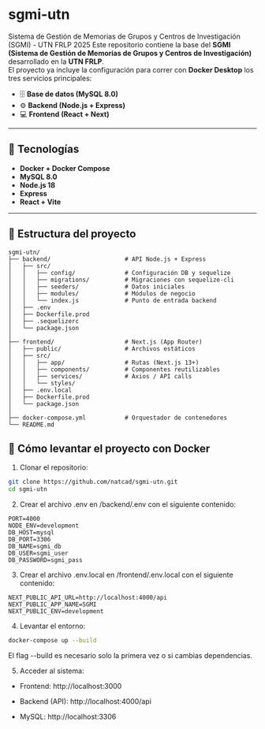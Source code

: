 # sgmi-utn
Sistema de Gestión de Memorias de Grupos y Centros de Investigación (SGMI) - UTN FRLP 2025
Este repositorio contiene la base del **SGMI (Sistema de Gestión de Memorias de Grupos y Centros de Investigación)** desarrollado en la **UTN FRLP**.  
El proyecto ya incluye la configuración para correr con **Docker Desktop** los tres servicios principales:

- 🗄️ **Base de datos (MySQL 8.0)**
- ⚙️ **Backend (Node.js + Express)**
- 💻 **Frontend (React + Next)**

---

## 🚀 Tecnologías
- **Docker + Docker Compose**
- **MySQL 8.0**
- **Node.js 18**
- **Express**
- **React + Vite**

---

## 📂 Estructura del proyecto

```text
sgmi-utn/
├── backend/                     # API Node.js + Express
│   ├── src/
│   │   ├── config/              # Configuración DB y sequelize
│   │   ├── migrations/          # Migraciones con sequelize-cli
│   │   ├── seeders/             # Datos iniciales
│   │   ├── modules/             # Módulos de negocio
│   │   └── index.js             # Punto de entrada backend
│   ├── .env
│   ├── Dockerfile.prod
│   ├── .sequelizerc
│   └── package.json
│
├── frontend/                    # Next.js (App Router)
│   ├── public/                  # Archivos estáticos
│   ├── src/
│   │   ├── app/                 # Rutas (Next.js 13+)
│   │   ├── components/          # Componentes reutilizables
│   │   ├── services/            # Axios / API calls
│   │   └── styles/
│   ├── .env.local
│   ├── Dockerfile.prod
│   └── package.json
│
├── docker-compose.yml           # Orquestador de contenedores
└── README.md
```

## 🐳 Cómo levantar el proyecto con Docker 

1. Clonar el repositorio:

```bash
git clone https://github.com/natcad/sgmi-utn.git
cd sgmi-utn
```

2. Crear el archivo .env en /backend/.env con el siguiente contenido:
```text
PORT=4000
NODE_ENV=development
DB_HOST=mysql
DB_PORT=3306
DB_NAME=sgmi_db
DB_USER=sgmi_user
DB_PASSWORD=sgmi_pass
```
3. Crear el archivo .env.local en /frontend/.env.local con el siguiente contenido:
```text
NEXT_PUBLIC_API_URL=http://localhost:4000/api
NEXT_PUBLIC_APP_NAME=SGMI
NEXT_PUBLIC_ENV=development
```
4. Levantar el entorno:
```bash
docker-compose up --build
```
El flag --build es necesario solo la primera vez o si cambias dependencias.

5. Acceder al sistema:

- Frontend: http://localhost:3000

- Backend (API): http://localhost:4000/api

- MySQL: http://localhost:3306

